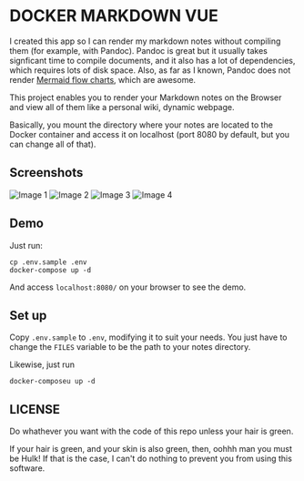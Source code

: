 # DOCKER MARKDOWN VUE

I created this app so I can render my markdown notes without compiling them (for example, with Pandoc). Pandoc is great but it usually takes signficant time to compile documents, and it also has a lot of dependencies, which requires lots of disk space. Also, as far as I known, Pandoc does not render [Mermaid flow charts](https://mermaid-js.github.io/mermaid/), which are awesome.

This project enables you to render your Markdown notes on the Browser and view all of them like a personal wiki, dynamic webpage.

Basically, you mount the directory where your notes are located to the Docker container and access it on localhost (port 8080 by default, but you can change all of that).

## Screenshots

![Image 1](.demo/1.png)
![Image 2](.demo/2.png)
![Image 3](.demo/3.png)
![Image 4](.demo/4.png)

## Demo

Just run:

```
cp .env.sample .env
docker-compose up -d
```

And access `localhost:8080/` on your browser to see the demo.

## Set up

Copy `.env.sample` to `.env`, modifying it to suit your needs. You just have to change the `FILES` variable to be the path to your notes directory.

Likewise, just run

```
docker-composeu up -d
```

## LICENSE

Do whathever you want with the code of this repo unless your hair is green.

If your hair is green, and your skin is also green, then, oohhh man you must be Hulk! If that is the case, I can't do nothing to prevent you from using this software.
